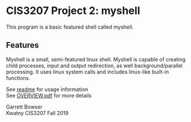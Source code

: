 # CIS3207 Project 2: myshell

This program is a basic featured shell called myshell.

## Features
Myshell is a small, semi-featured linux shell.  Myshell is capable of creating child processes, input and output redirection, as
well background/parallel processing. It uses linux system calls and includes linux-like built-in functions. 


See [readme](https://github.com/tuh37046/CIS3207/blob/master/P2_myshell/readme) for usage information<br>
See [OVERVIEW.pdf](https://github.com/tuh37046/CIS3207/blob/master/P2_myshell/OVERVIEW.pdf) for more details


Garrett Bowser <br>
Kwatny CIS3207 Fall 2019
